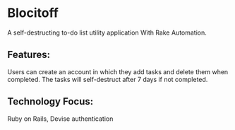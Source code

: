 # Blocitoff
A self-destructing to-do list utility application With Rake Automation.

## Features:
Users can create an account in which they add tasks and delete them when completed. The tasks will self-destruct after 7 days if not completed. 
## Technology Focus:
Ruby on Rails, Devise authentication
